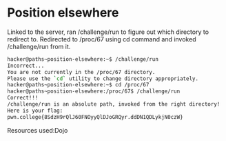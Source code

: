 # Position elsewhere
Linked to the server, ran /challenge/run to figure out which directory to redirect to. Redirected to /proc/67 using cd command and invoked /challenge/run from it.
```bash
hacker@paths~position-elsewhere:~$ /challenge/run
Incorrect...
You are not currently in the /proc/67 directory.
Please use the `cd` utility to change directory appropriately.
hacker@paths~position-elsewhere:~$ cd /proc/67
hacker@paths~position-elsewhere:/proc/67$ /challenge/run
Correct!!!
/challenge/run is an absolute path, invoked from the right directory!
Here is your flag:
pwn.college{8SdzH9rQlJ60FNOyyQlDJoGRQyr.ddDN1QDLykjN0czW}
```
Resources used:Dojo
